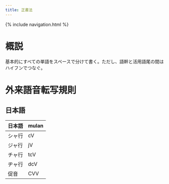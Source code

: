 ```yaml
---
title: 正書法
---
```

{% include navigation.html %}

# 概説  
基本的にすべての単語をスペースで分けて書く。ただし、語幹と活用語尾の間はハイフンでつなぐ。  

# 外来語音転写規則  
## 日本語  

|日本語|mulan|
|----|----|  
|シャ行|cV|  
|ジャ行|jV|  
|チャ行|tcV|  
|ヂャ行|dcV|  
|促音|CVV|
